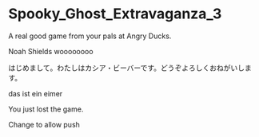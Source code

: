 # Spooky_Ghost_Extravaganza_3
A real good game from your pals at Angry Ducks.

Noah Shields woooooooo

はじめまして。わたしはカシア・ビーバーです。どうぞよろしくおねがいします。

das ist ein eimer

You just lost the game.

Change to allow push